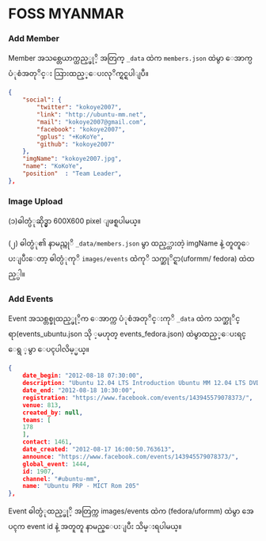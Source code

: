 # FOSS MYANMAR

### Add Member

Member အသစ္တေယာက္ထည့္ဖုိ့ အတြက္ `_data` ထဲက `members.json` ထဲမွာ ေအာက္ပပံုစံအတုိင္း သြားထည့္ေပးလုိက္ရင္ရပါျပီ။


```json
{  
    "social": {
        "twitter": "kokoye2007",
        "link": "http://ubuntu-mm.net",
        "mail": "kokoye2007@gmail.com",
        "facebook": "kokoye2007",
        "gplus": "+KoKoYe",
        "github": "kokoye2007"
    },
    "imgName": "kokoye2007.jpg",
    "name": "KoKoYe",
    "position"  : "Team Leader",
},
```


### Image Upload 

(၁)ဓါတ္ပံုဆိုဒ္မွာ  600X600 pixel ျဖစ္ရပါမယ္။

(၂) ဓါတ္ပံု၏ နာမည္ကုိ `_data/members.json` မွာ ထည့္ထားတဲ့ imgName နဲ့ တူတူေပးျပီးေတာ့ ဓါတ္ပံုကုိ `images/events` ထဲဲကုိ  သက္ဆုိင္ရာ(uformm/ fedora) ထဲထည့္ပါ။



### Add Events 

Event အသစ္တစ္ခုထည့္ဖုိ့က ေအာက္က ပံုစံအတုိင္းကုိ `_data` ထဲက သက္ဆုိင္ရာ(events_ubuntu.json သို ့မဟုတ္ events_fedora.json) ထဲမွာထည့္ေပးရင္ ေရွ ့မွာ ေပၚပါလိမ့္မယ္။

```json
{
	date_begin: "2012-08-18 07:30:00",
	description: "Ubuntu 12.04 LTS Introduction Ubuntu MM 12.04 LTS DVD Distribution Android TV Ubuntu on Mini-PC Myanmar/Shan/Pao/Mon Keyboard and Font Gimp, InkScape, Scrbus, Libre Office, Alien Arena, 0.a.d, Handbrake, Gtk-Recorder, HUD, Unity and Lens, etc ...",
	date_end: "2012-08-18 10:30:00",
	registration: "https://www.facebook.com/events/143945579078373/",
	venue: 813,
	created_by: null,
	teams: [
	178
	],
	contact: 1461,
	date_created: "2012-08-17 16:00:50.763613",
	announce: "https://www.facebook.com/events/143945579078373/",
	global_event: 1444,
	id: 1907,
	channel: "#ubuntu-mm",
	name: "Ubuntu PRP - MICT Rom 205"
},
```

Event ဓါတ္ပံုထည့္ဖုိ့ အတြက္က images/events ထဲက (fedora/uformm) ထဲမွာ အေပၚက event id နဲ့ အတူတူ နာမည္ေပးျပီး သိမ္းရပါမယ္။